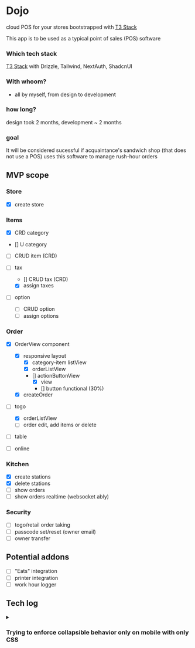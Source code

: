 # Dojo

cloud POS for your stores bootstrapped with [T3 Stack](https://create.t3.gg/)

This app is to be used as a typical point of sales (POS) software

### Which tech stack

[T3 Stack](https://create.t3.gg/) with Drizzle, Tailwind, NextAuth, ShadcnUI

### With whoom?

- all by myself, from design to development

### how long?

design took 2 months, development ~ 2 months

### goal

It will be considered sucessful if acquaintance's sandwich shop (that does not use a POS) uses this software to manage rush-hour orders

## MVP scope

<!--
<details>
<summary></summary>
</details> -->

### Store

- [x] create store

### Items

- [x] CRD category
- [] U category

- [ ] CRUD item (CRD)

- [ ] tax

  - [] CRUD tax (CRD)
  - [x] assign taxes

- [ ] option

  - [ ] CRUD option
  - [ ] assign options

### Order

- [x] OrderView component

  - [x] responsive layout
    - [x] category-item listView
    - [x] orderListView
    - [] actionButtonView
      - [x] view
      - [] button functional (30%)
  - [x] createOrder

- [ ] togo

  - [x] orderListView
  - [ ] order edit, add items or delete

- [ ] table
- [ ] online

### Kitchen

- [x] create stations
- [x] delete stations
- [ ] show orders
- [ ] show orders realtime (websocket ably)

### Security

- [ ] togo/retail order taking
- [ ] passcode set/reset (owner email)
- [ ] owner transfer

## Potential addons

- [ ] "Eats" integration
- [ ] printer integration
- [ ] work hour logger

## Tech log

<details>
<summary>

### Trying to enforce collapsible behavior only on mobile with only CSS</summary>

To have action buttons collapsible only on mobile, I wanted to know if it could be only be CSS.

I wanted to avoid control of the RadixUI's "Collapsible" if possible and not rely so much on JS.

Part of it was to hide the Collapsible.Trigger.

```jsx
function ActionButtons() {
  return (
    <Collapsible.Root>
      <Collapsible.Content>...buttons</Collapsible.Content>
      <Collapsible.Trigger className="lg:hidden">
        <ChevronDown />
      </Collapsible.Trigger>
    </Collapsible.Root>
  );
}
```

With visual side done, I wanted to see if it's possible to avoid taking over control of open state.

As I was looking into it, there was not a good way to infer width from CSS(tailwind) and to modify state, and realised that I had to take control of it to modify the state in the first place anyways.

In the end, I took the L, implemented useIsScreenLg hook, and taken control of open state of Collapsible

```jsx
export default function useIsScreenLg() {
  const [width, setWidth] = useState(window.innerWidth);

  useEffect(() => {
    const handleResize = () => {
      setWidth(window.innerWidth);
    };
    window.addEventListener("resize", handleResize);

    return () => {
      window.removeEventListener("resize", handleResize);
    };
  }, []);

  return width >= 1024;
}
```

```jsx
function ActionButtons() {
  const isScreenLg = useIsScreenLg();
  const [isOpen, setOpen] = useState(false);

  useEffect(() => {
    if (isScreenLg) {
      setOpen(true);
    } else {
      setOpen(false);
    }
  }, [isScreenLg]);

  return (
    <Collapsible.Root open={isOpen}>
      <Collapsible.Content>...buttons</Collapsible.Content>
      <Collapsible.Trigger
        className="lg:hidden"
        disabled={isScreenLg}
        onClick={() => {
          setOpen((r) => !r);
        }}
      >
        <ChevronDown />
      </Collapsible.Trigger>
    </Collapsible.Root>
  );
}
```

</details>

<!--
<details>
<summary></summary>
</details> -->

<!-- \*\*\* REMOVE CATEGORY base "NOTHING" layout page to simple static page (no need) -->
